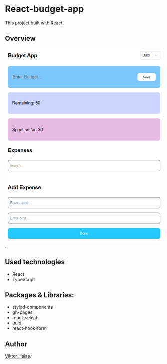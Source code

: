 # React-budget-app

This project built with React.

## Overview

![Overview](https://github.com/ViktorHalas/react-budget-app/blob/main/overview/react-budget-app.PNG).

## Used technologies

- React
- TypeScript

## Packages & Libraries:

- styled-components
- gh-pages
- react-select
- uuid
- react-hook-form

## Author

[Viktor Halas](https://github.com/ViktorHalas).